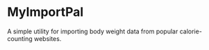 # MyImportPal
A simple utility for importing body weight data from popular calorie-counting websites.

